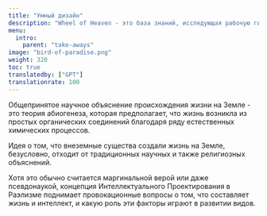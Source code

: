 ```yaml
---
title: "Умный дизайн"
description: "Wheel of Heaven - это база знаний, исследующая рабочую гипотезу о том, что жизнь на Земле была разумно спроектирована внеземной цивилизацией, так называемыми Элохим."
menu:
  intro:
    parent: "take-aways"
image: "bird-of-paradise.png"
weight: 320
toc: true
translatedby: ["GPT"]
translationrate: 100
---
```


Общепринятое научное объяснение происхождения жизни на Земле - это теория абиогенеза, которая предполагает, что жизнь возникла из простых органических соединений благодаря ряду естественных химических процессов.

Идея о том, что внеземные существа создали жизнь на Земле, безусловно, отходит от традиционных научных и также религиозных объяснений.

Хотя это обычно считается маргинальной верой или даже псевдонаукой, концепция Интеллектуального Проектирования в Раэлизме поднимает провокационные вопросы о том, что составляет жизнь и интеллект, и какую роль эти факторы играют в развитии видов.
